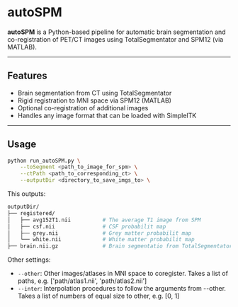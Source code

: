 # autoSPM

**autoSPM** is a Python-based pipeline for automatic brain segmentation and co-registration of PET/CT images using TotalSegmentator and SPM12 (via MATLAB).

---

## Features

- Brain segmentation from CT using TotalSegmentator
- Rigid registration to MNI space via SPM12 (MATLAB)
- Optional co-registration of additional images
- Handles any image format that can be loaded with SimpleITK

---

## Usage

```bash
python run_autoSPM.py \
    --toSegment <path_to_image_for_spm> \
    --ctPath <path_to_corresponding_ct> \
    --outputDir <directory_to_save_imgs_to> \
```

This outputs:
```graphql
outputDir/
├── registered/        
│   ├── avg152T1.nii          # The average T1 image from SPM
│   ├── csf.nii               # CSF probabilit map
│   ├── grey.nii              # Grey matter probabilit map
│   └── white.nii             # White matter probabilit map
├── brain.nii.gz              # Brain segmentatio from TotalSegmentator
```

Other settings:
* `--other`: Other images/atlases in MNI space to coregister. Takes a list of paths, e.g. ['path/atlas1.nii', 'path/atlas2.nii']
* `--inter`: Interpolation procedures to follow the arguments from --other. Takes a list of numbers of equal size to other, e.g. [0, 1]
